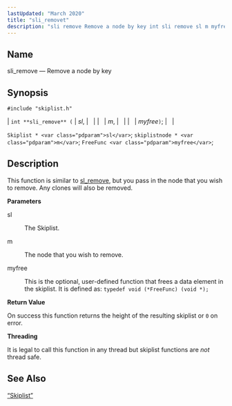 ```yaml
---
lastUpdated: "March 2020"
title: "sli_removet"
description: "sli remove Remove a node by key int sli remove sl m myfree Skiplist sl skiplistnode m Free Func myfree This function is similar to sl remove but you pass in the node that you wish to remove Any clones will also be removed sl The Skiplist m The node..."
---
```


<a name="apis.sli_remove"></a> 
## Name

sli_remove — Remove a node by key

## Synopsis

`#include "skiplist.h"`

| `int **sli_remove** (` | <var class="pdparam">sl</var>, |   |
|   | <var class="pdparam">m</var>, |   |
|   | <var class="pdparam">myfree</var>`)`; |   |

`Skiplist * <var class="pdparam">sl</var>`;
`skiplistnode * <var class="pdparam">m</var>`;
`FreeFunc <var class="pdparam">myfree</var>`;<a name="idp61131360"></a> 
## Description

This function is similar to [sl_remove](/momentum/3/3-api/apis-sl-remove), but you pass in the node that you wish to remove. Any clones will also be removed.

**<a name="idp61133376"></a> Parameters**

<dl class="variablelist">

<dt>sl</dt>

<dd>

The Skiplist.

</dd>

<dt>m</dt>

<dd>

The node that you wish to remove.

</dd>

<dt>myfree</dt>

<dd>

This is the optional, user-defined function that frees a data element in the skiplist. It is defined as: `typedef void (*FreeFunc) (void *);`

</dd>

</dl>

**<a name="idp61140320"></a> Return Value**

On success this function returns the height of the resulting skiplist or `0` on error.

**<a name="idp61141728"></a> Threading**

It is legal to call this function in any thread but skiplist functions are *not* thread safe.

<a name="idp61143312"></a> 
## See Also

[“Skiplist”](/momentum/3/3-api/structs-skiplist)